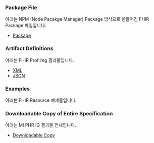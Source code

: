### Package File

아래는 NPM (Node Pacakge Manager) Package 방식으로 만들어진 FHIR Package 파일입니다.

- [Package](package.tgz)

### Artifact Definitions

아래는 FHIR Profiling 결과물입니다.

- [XML](definitions.xml.zip)
- [JSON](definitions.json.zip)

### Examples

아래는 FHIR Resource 예제들입니다.

### Downloadable Copy of Entire Specification

아래는 MI PHR IG 결과물 전체입니다.

- [Downloadable Copy](full-ig.zip)
